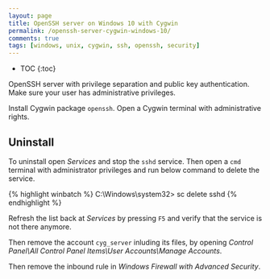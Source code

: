 ```yaml
---
layout: page
title: OpenSSH server on Windows 10 with Cygwin
permalink: /openssh-server-cygwin-windows-10/
comments: true
tags: [windows, unix, cygwin, ssh, openssh, security]
---
```


* TOC
{:toc}

OpenSSH server with privilege separation and public key authentication. Make
sure your user has administrative privileges.

Install Cygwin package `openssh`. Open a Cygwin terminal with administrative
rights.

## Uninstall

To uninstall open *Services* and stop the `sshd` service. Then open a `cmd`
terminal with administrator privileges and run below command to delete the
service.

{% highlight winbatch %}
C:\Windows\system32> sc delete sshd
{% endhighlight %}

Refresh the list back at *Services* by pressing `F5` and verify that the
service is not there anymore.

Then remove the account `cyg_server` inluding its files, by opening *Control
Panel\All Control Panel Items\User Accounts\Manage Accounts*.

Then remove the inbound rule in *Windows Firewall with Advanced Security*.
